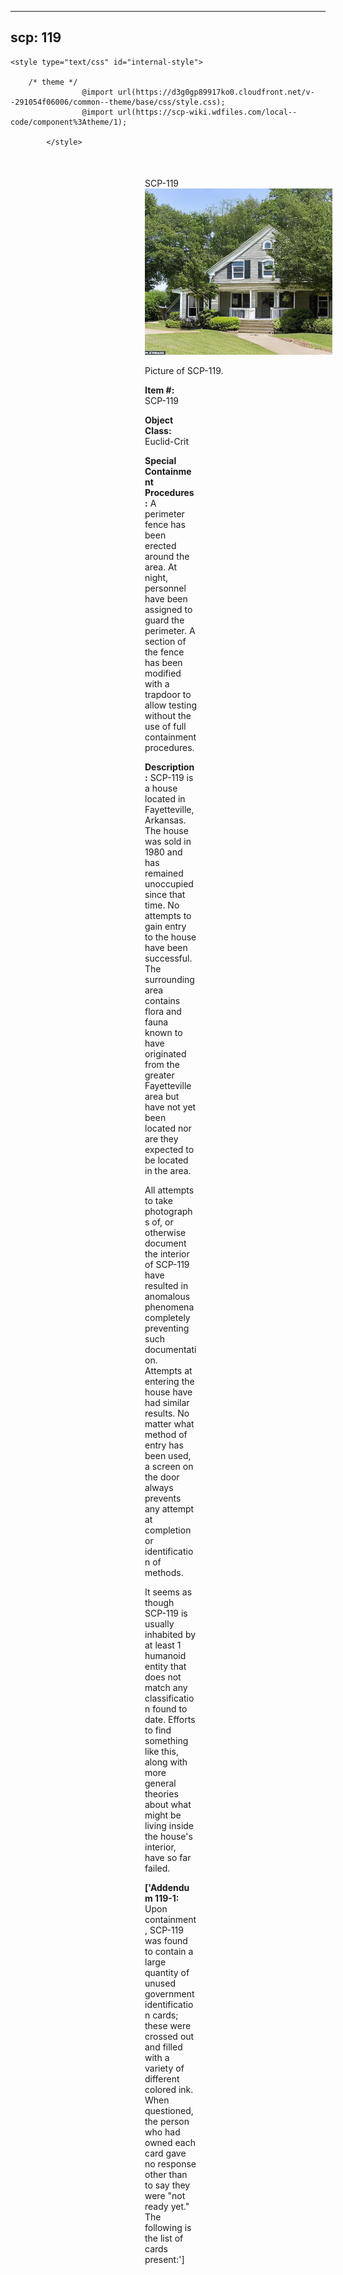 
---
scp: 119
---

<head>
    <title>119 - SCP Foundation</title>
    
    <style type="text/css" id="internal-style">
                
        /* theme */
                    @import url(https://d3g0gp89917ko0.cloudfront.net/v--291054f06006/common--theme/base/css/style.css);
                    @import url(https://scp-wiki.wdfiles.com/local--code/component%3Atheme/1);
            
            </style>
<style>
iframe.scpnet-interwiki-frame { height: 0; }
</style>

</head>

<div id="main-content" style="margin: 50px 206px 20px 215px;">
<div id="action-area-top"></div>
<div id="page-title">SCP-119</div>
<div id="page-content">
<div style="text-align: right;"></div>
<div class="scp-image-block block-right" style="width:300px;"><img src="https://raw.githubusercontent.com/lucmaki/this-scp-does-not-exist/main/imgs/119.png" style="width:300px;" alt="119.jpg" class="image">
<div class="scp-image-caption" style="width:300px;">
<p>Picture of SCP-119.</p>
</div>
</div>
<p><strong>Item #:</strong> SCP-119</p>
<p><strong>Object Class:</strong> Euclid-Crit</p>
<p><strong>Special Containment Procedures:</strong> A perimeter fence has been erected around the area. At night, personnel have been assigned to guard the perimeter. A section of the fence has been modified with a trapdoor to allow testing without the use of full containment procedures.</p>
<p><strong>Description:</strong> SCP-119 is a house located in Fayetteville, Arkansas. The house was sold in 1980 and has remained unoccupied since that time. No attempts to gain entry to the house have been successful. The surrounding area contains flora and fauna known to have originated from the greater Fayetteville area but have not yet been located nor are they expected to be located in the area.</p><p>All attempts to take photographs of, or otherwise document the interior of SCP-119 have resulted in anomalous phenomena completely preventing such documentation. Attempts at entering the house have had similar results. No matter what method of entry has been used, a screen on the door always prevents any attempt at completion or identification of methods.</p><p>It seems as though SCP-119 is usually inhabited by at least 1 humanoid entity that does not match any classification found to date. Efforts to find something like this, along with more general theories about what might be living inside the house's interior, have so far failed.</p>
<p> <strong>['Addendum 119-1:</strong> Upon containment, SCP-119 was found to contain a large quantity of unused government identification cards; these were crossed out and filled with a variety of different colored ink. When questioned, the person who had owned each card gave no response other than to say they were "not ready yet." The following is the list of cards present:']</p>

<div class="footer-wikiwalk-nav">
<div style="text-align: center;">
</div>
</div>
</div>
</div>
</div>
